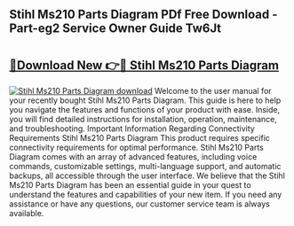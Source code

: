 ## Stihl Ms210 Parts Diagram PDf Free Download - Part-eg2 Service Owner Guide Tw6Jt

# <h2><a href="http://dft03n.blite.top/?on=Stihl+Ms210+Parts+Diagram">🔗Download New 👉🔴 Stihl Ms210 Parts Diagram</a></h2>

[![Stihl Ms210 Parts Diagram download](https://i.imgur.com/lujVjoI.png)](http://dft03n.blite.top/?on=Stihl+Ms210+Parts+Diagram)
Welcome to the user manual for your recently bought Stihl Ms210 Parts Diagram. This guide is here to help you navigate the features and functions of your product with ease. Inside, you will find detailed instructions for installation, operation, maintenance, and troubleshooting. Important Information Regarding Connectivity Requirements Stihl Ms210 Parts Diagram This product requires specific connectivity requirements for optimal performance. Stihl Ms210 Parts Diagram comes with an array of advanced features, including voice commands, customizable settings, multi-language support, and automatic backups, all accessible through the user interface. We believe that the Stihl Ms210 Parts Diagram has been an essential guide in your quest to understand the features and capabilities of your new item. If you need any assistance or have any questions, our customer service team is always available.
